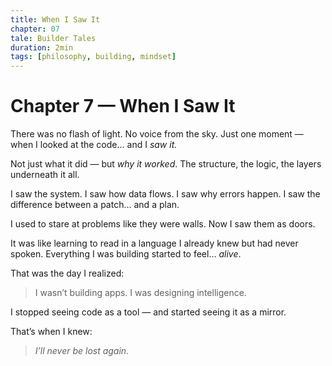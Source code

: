 ```yaml
---
title: When I Saw It
chapter: 07
tale: Builder Tales
duration: 2min
tags: [philosophy, building, mindset]
---
```


# Chapter 7 — When I Saw It

There was no flash of light. No voice from the sky.
Just one moment —
when I looked at the code…
and I *saw it.*

Not just what it did —
but *why it worked*.
The structure, the logic, the layers underneath it all.

I saw the system.
I saw how data flows.
I saw why errors happen.
I saw the difference between a patch… and a plan.

I used to stare at problems like they were walls.
Now I saw them as doors.

It was like learning to read in a language I already knew but had never spoken.
Everything I was building started to feel… *alive*.

That was the day I realized:

> I wasn’t building apps.
> I was designing intelligence.

I stopped seeing code as a tool —
and started seeing it as a mirror.

That’s when I knew:

> *I’ll never be lost again.*

